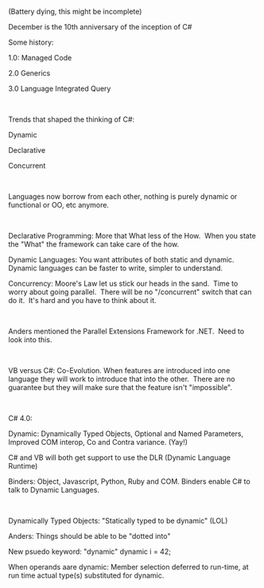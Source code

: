 (Battery dying, this might be incomplete)

December is the 10th anniversary of the inception of C\#

Some history:

1.0: Managed Code

2.0 Generics

3.0 Language Integrated Query

 

Trends that shaped the thinking of C\#:

Dynamic

Declarative

Concurrent

 

Languages now borrow from each other, nothing is purely dynamic or
functional or OO, etc anymore.

 

Declarative Programming: More that What less of the How.  When you state
the "What" the framework can take care of the how.

Dynamic Languages: You want attributes of both static and dynamic. 
Dynamic languages can be faster to write, simpler to understand.

Concurrency: Moore's Law let us stick our heads in the sand.  Time to
worry about going parallel.  There will be no "/concurrent" switch that
can do it.  It's hard and you have to think about it.

 

Anders mentioned the Parallel Extensions Framework for .NET.  Need to
look into this.

 

VB versus C\#: Co-Evolution. When features are introduced into one
language they will work to introduce that into the other.  There are no
guarantee but they will make sure that the feature isn't "impossible".

 

C\# 4.0:

Dynamic: Dynamically Typed Objects, Optional and Named Parameters,
Improved COM interop, Co and Contra variance. (Yay!)

C\# and VB will both get support to use the DLR (Dynamic Language
Runtime)

Binders: Object, Javascript, Python, Ruby and COM. Binders enable C\# to
talk to Dynamic Languages.

 

Dynamically Typed Objects: "Statically typed to be dynamic" (LOL)

Anders: Things should be able to be "dotted into"

New psuedo keyword: "dynamic" dynamic i = 42;

When operands aare dynamic: Member selection deferred to run-time, at
run time actual type(s) substituted for dynamic.
